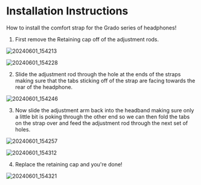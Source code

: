 # Installation Instructions

How to install the comfort strap for the Grado series of headphones!

1. First remove the Retaining cap off of the adjustment rods.

![20240601_154213](https://github.com/CapraAudio/CapraStrapra-Grado/assets/122894651/9356a49d-69cf-4661-a812-c441f20a5cac)

![20240601_154228](https://github.com/CapraAudio/CapraStrapra-Grado/assets/122894651/88aa8f72-6d4f-4eb8-bb15-649860cbf70b)

2. Slide the adjustment rod through the hole at the ends of the straps making sure that the tabs sticking off of the strap are facing towards the rear of the headphone.

![20240601_154246](https://github.com/CapraAudio/CapraStrapra-Grado/assets/122894651/135573e6-8281-484a-b34b-1a6ca5d38e03)

3. Now slide the adjustment arm back into the headband making sure only a little bit is poking through the other end so we can then fold the tabs on the strap over and feed the adjustment rod through the next set of holes.

![20240601_154257](https://github.com/CapraAudio/CapraStrapra-Grado/assets/122894651/33155d35-bbc5-4d8d-8243-1439a0b75bae)

![20240601_154312](https://github.com/CapraAudio/CapraStrapra-Grado/assets/122894651/cd468582-fdd9-49cc-bca6-8a9559f9b442)

4. Replace the retaining cap and you're done!

![20240601_154321](https://github.com/CapraAudio/CapraStrapra-Grado/assets/122894651/51aaa2f5-a854-475f-816e-b6ad5b5eaef5)

